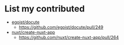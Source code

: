 # List my contributed

- [egoist/docute](https://github.com/egoist/docute)
  - https://github.com/egoist/docute/pull/249
- [nuxt/create-nuxt-app](https://github.com/nuxt/create-nuxt-app)
  - https://github.com/nuxt/create-nuxt-app/pull/264
